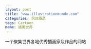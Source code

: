 ```yaml
---
layout: post
title: "www.illustrationmundo.com"
categories: 信息图录
tags: Cartoon
name: 插画世界
---
```


一个聚集世界各地优秀插画家及作品的网站<!--break-->
